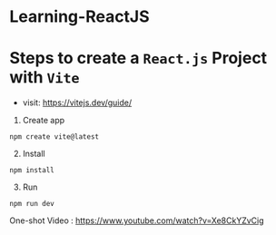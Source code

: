 # Learning-ReactJS

# Steps to create a `React.js` Project with `Vite`

- visit: https://vitejs.dev/guide/

1. Create app

```shell
npm create vite@latest
```

2. Install

```shell
npm install
```

3. Run

```shell
npm run dev
```



One-shot Video : https://www.youtube.com/watch?v=Xe8CkYZvCig
